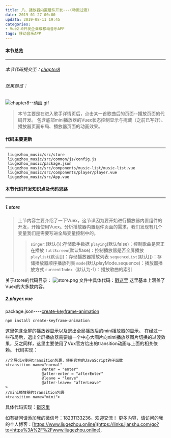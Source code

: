 ```yaml
---
title: 八、播放器内置组件开发---(动画过渡)
date: 2019-01-27 00:00
updata: 2019-08-11 19:45
categories:
- Vue2.0开发企业级移动音乐APP
tags: 移动音乐APP
---
```

#### 本节总览
---
###### 本节代码提交至：[chapter8](https://github.com/liugezhou/liugezhou_music/tree/chapter8)
###### 效果预览：
![chapter8--动画.gif](http://img.liugezhou.online/Vue2-08.gif)


>本节主要是在进入歌手详情页后，点击某一首歌曲后的页面--播放页面的代码开发。
包含底部mini播放器的Vuex状态控制显示与掩藏（之前已写好）、播放器页面布局、播放器页面的动画效果。
#### 代码主要更新
---
```
 liugezhou_music/src/store
 liugezhou_music/src/common/js/config.js
 liugezhou_music/package.json
 liugezhou_music/src/components/music-list/music-list.vue
 liugezhou_music/src/components/player/player.vue
 liugezhou_music/src/App.vue  
```
#### 本节代码开发知识点及代码思路
----
##### 1.store
>上节内容主要介绍了一下Vuex，这节课因为要开始进行播放器内置组件的开发，开始使用Vuex。分析播放器内置组件页面的需求，我们发现有几个变量我们是需要写进全局变量控制中的。
>>`singer`:(默认{}):存储歌手数据
`playing`(默认false)：控制歌曲是否正在播放
`fullScreen`(默认flase)：控制播放器是否全屏播放
`playlist`(默认[])：存储播放器播放列表
`sequenceList`(默认[])：存储播放器顺序播放列表
`mode`(默认playMode.sequence)：播放器播放方式
`currentIndex`（默认为-1）：播放歌曲的索引

关于store的代码目录：
![store.png](https://upload-images.jianshu.io/upload_images/2054455-95a351c16c1ceefa.png?imageMogr2/auto-orient/strip%7CimageView2/2/w/1240)
文件中具体代码：[戳这里](https://github.com/liugezhou/liugezhou_music/tree/8abb9b118507974191a20af9a6338d3ea554dab9/src/store)
这里基本上涵盖了Vuex的大多数内容。
##### 2.player.vue
package.json----[create-keyframe-animation](https://github.com/HenrikJoreteg/create-keyframe-animation)
```
npm install create-keyframe-animation
```
这里包含全屏的播放器显示以及退出全局播放后的mini播放器的显示。
在经过一些布局后，退出全屏播放器需要加一个中心大图片向nimi播放器图片切换的过渡效果，反之同样，这里主要使用了Vux官方给出的transition动画与上面的相关依赖。
代码实现：
```
//全屏div使用transition包裹，使用官方的JavaScript钩子函数
<transition name="normal"
                @enter = "enter"
                @after-enter = "afterEnter"
                @leave = "leave"
                @after-leave= "afterLeave"
>
//mini播放器的transition包裹
<transition name="mini">
```
具体代码实现：[戳这里](https://github.com/liugezhou/liugezhou_music/blob/chapter8/src/components/player/player.vue)

如有疑问请添加我的微信号：18231133236。欢迎交流！
更多内容，请访问的我的个人博客：[https://www.liugezhou.online](https://links.jianshu.com/go?to=https%3A%2F%2Fwww.liugezhou.online).
